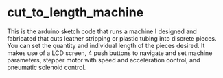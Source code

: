 # cut_to_length_machine
This is the arduino sketch code that runs a machine I designed and fabricated that cuts leather stripping or plastic tubing into discrete pieces.
You can set the quantity and individual length of the pieces desired.
It makes use of a LCD screen, 4 push buttons to navigate and set machine parameters, stepper motor with speed and acceleration control, and pneumatic solenoid control.

